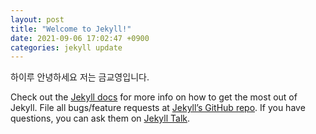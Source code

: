 ```yaml
---
layout: post
title: "Welcome to Jekyll!"
date: 2021-09-06 17:02:47 +0900
categories: jekyll update
---
```


하이루 안녕하세요 저는 금교영입니다.

Check out the [Jekyll docs][jekyll-docs] for more info on how to get the most out of Jekyll. File all bugs/feature requests at [Jekyll’s GitHub repo][jekyll-gh]. If you have questions, you can ask them on [Jekyll Talk][jekyll-talk].

[jekyll-docs]: https://jekyllrb.com/docs/home
[jekyll-gh]: https://github.com/jekyll/jekyll
[jekyll-talk]: https://talk.jekyllrb.com/
